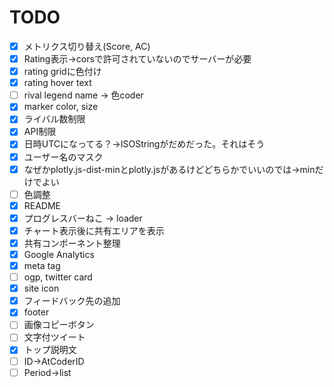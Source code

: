 # TODO

- [x] メトリクス切り替え(Score, AC)
- [x] Rating表示→corsで許可されていないのでサーバーが必要
- [x] rating gridに色付け
- [x] rating hover text
- [ ] rival legend name -> 色coder
- [x] marker color, size
- [x] ライバル数制限
- [x] API制限
- [x] 日時UTCになってる？->ISOStringがだめだった。それはそう
- [x] ユーザー名のマスク
- [x] なぜかplotly.js-dist-minとplotly.jsがあるけどどちらかでいいのでは->minだけでよい
- [ ] 色調整
- [x] README
- [x] プログレスバーねこ -> loader
- [x] チャート表示後に共有エリアを表示
- [x] 共有コンポーネント整理
- [x] Google Analytics
- [x] meta tag
- [ ] ogp, twitter card
- [x] site icon
- [x] フィードバック先の追加
- [x] footer
- [ ] 画像コピーボタン
- [ ] 文字付ツイート
- [x] トップ説明文
- [ ] ID→AtCoderID
- [ ] Period→list
